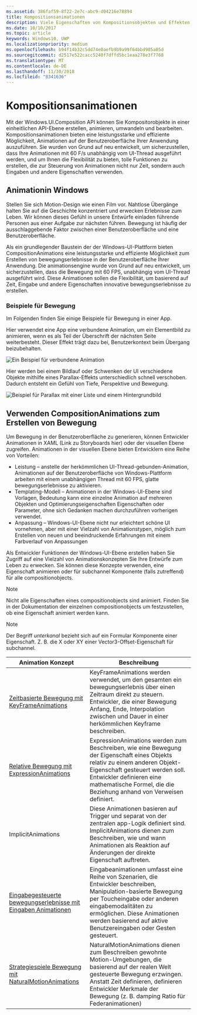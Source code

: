 ```yaml
---
ms.assetid: 386faf59-8f22-2e7c-abc9-d04216e78894
title: Kompositionsanimationen
description: Viele Eigenschaften von Kompositionsobjekten und Effekten können mit Keyframeanimationen und Ausdrucksanimationen animiert werden. Dadurch können sich Eigenschaften eines UI-Elements im Laufe der Zeit oder auf der Grundlage einer Berechnung verändern.
ms.date: 10/10/2017
ms.topic: article
keywords: Windows10, UWP
ms.localizationpriority: medium
ms.openlocfilehash: b94f14b32c5dd74e0aefb9b9a99f64bbd905a05d
ms.sourcegitcommit: d2517e522cacc5240f7dffd5bc1eaa278e3f7768
ms.translationtype: MT
ms.contentlocale: de-DE
ms.lasthandoff: 11/30/2018
ms.locfileid: "8341636"
---
```

# <a name="composition-animations"></a>Kompositionsanimationen

Mit der Windows.UI.Composition API können Sie Kompositorobjekte in einer einheitlichen API-Ebene erstellen, animieren, umwandeln und bearbeiten. Kompositionsanimationen bieten eine leistungsstarke und effiziente Möglichkeit, Animationen auf der Benutzeroberfläche Ihrer Anwendung auszuführen. Sie wurden von Grund auf neu entwickelt, um sicherzustellen, dass Ihre Animationen mit 60 F/s unabhängig vom UI-Thread ausgeführt werden, und um Ihnen die Flexibilität zu bieten, tolle Funktionen zu erstellen, die zur Steuerung von Animationen nicht nur Zeit, sondern auch Eingaben und andere Eigenschaften verwenden.

## <a name="motion-in-windows"></a>Animationin Windows

Stellen Sie sich Motion-Design wie einen Film vor. Nahtlose Übergänge halten Sie auf die Geschichte konzentriert und erwecken Erlebnisse zum Leben. Wir können dieses Gefühl in unsere Entwürfe einladen führende Personen aus einer Aufgabe zur nächsten führen. Bewegung ist häufig der ausschlaggebende Faktor zwischen einer Benutzeroberfläche und eine Benutzeroberfläche.

Als ein grundlegender Baustein der der Windows-UI-Plattform bieten CompositionAnimations eine leistungsstarke und effiziente Möglichkeit zum Erstellen von bewegungserlebnisse in der Benutzeroberfläche Ihrer Anwendung. Die animationsengine wurde von Grund auf neu entwickelt, um sicherzustellen, dass die Bewegung mit 60 FPS, unabhängig vom UI-Thread ausgeführt wird. Diese Animationen sollen die Flexibilität, um basierend auf Zeit, Eingabe und andere Eigenschaften innovative bewegungserlebnisse zu erstellen.

### <a name="examples-of-motion"></a>Beispiele für Bewegung

Im Folgenden finden Sie einige Beispiele für Bewegung in einer App.

Hier verwendet eine App eine verbundene Animation, um ein Elementbild zu animieren, wenn es als Teil der Überschrift der nächsten Seite weiterbesteht. Dieser Effekt trägt dazu bei, Benutzerkontext beim Übergang beizubehalten.

![Ein Beispiel für verbundene Animation](images/animation/connected-animation-example.gif)

Hier werden bei einem Bildlauf oder Schwenken der UI verschiedene Objekte mithilfe eines Parallax-Effekts unterschiedlich schnell verschoben. Dadurch entsteht ein Gefühl von Tiefe, Perspektive und Bewegung.

![Beispiel für Parallax mit einer Liste und einem Hintergrundbild](images/animation/parallax-example.gif)

## <a name="using-compositionanimations-to-create-motion"></a>Verwenden CompositionAnimations zum Erstellen von Bewegung

Um Bewegung in der Benutzeroberfläche zu generieren, können Entwickler Animationen in XAML (Link zu Storyboards hier) oder der visuellen Ebene zugreifen. Animationen in der visuellen Ebene bieten Entwicklern eine Reihe von Vorteilen:

- Leistung – anstelle der herkömmlichen UI-Thread-gebunden-Animation, Animationen auf der Benutzeroberfläche von Windows-Plattform arbeiten mit einem unabhängigen Thread mit 60 FPS, glatte bewegungserlebnisse zu aktivieren.
- Templating-Modell – Animationen in der Windows-UI-Ebene sind Vorlagen, Bedeutung kann eine einzelne Animation auf mehreren Objekten und Optimierungseigenschaften Eigenschaften oder Parameter, ohne sich Gedanken machen durchzuführen vorherigen verwendet.
- Anpassung – Windows-UI-Ebene nicht nur erleichtert schöne UI vornehmen, aber mit einer Vielzahl von Animationstypen, möglich zum Erstellen von neuen und beeindruckende Erfahrungen mit einem Farbverlauf von Anpassungen

Als Entwickler Funktionen der Windows-UI-Ebene erstellen haben Sie Zugriff auf eine Vielzahl von Animationskonzepten Sie Ihre Entwürfe zum Leben zu erwecken. Sie können diese Konzepte verwenden, eine Eigenschaft animieren oder für subchannel Komponente (falls zutreffend) für alle compositionobjects.

> [!NOTE]
> Nicht alle Eigenschaften eines compositionobjects sind animiert. Finden Sie in der Dokumentation der einzelnen compositionobjects um festzustellen, ob eine Eigenschaft animiert werden kann.

> [!NOTE]
> Der Begriff _unterkanal_ bezieht sich auf ein Formular Komponente einer Eigenschaft. Z. B. die X oder XY einer Vector3-Offset-Eigenschaft für subchannel.

| Animation Konzept | Beschreibung |
| ----------------- | ----------- |
| [Zeitbasierte Bewegung mit KeyFrameAnimations](time-animations.md)  | KeyFrameAnimations werden verwendet, um den gesamten ein bewegungserlebnis über einen Zeitraum direkt zu steuern. Entwickler, die einer Bewegung Anfang, Ende, Interpolation zwischen und Dauer in einer herkömmlichen Keyframe beschreiben. |
| [Relative Bewegung mit ExpressionAnimations](relation-animations.md)  | ExpressionAnimations werden zum Beschreiben, wie eine Bewegung der Eigenschaft eines Objekts relativ zu einem anderen Objekt-Eigenschaft gesteuert werden soll. Entwickler definieren eine mathematische Formel, die die Beziehung anhand von Verweisen definiert. |
| ImplicitAnimations | Diese Animationen basieren auf Trigger und separat von der zentralen app-Logik definiert sind. ImplicitAnimations dienen zum Beschreiben, wie und wann Animationen als Reaktion auf Änderungen der direkte Eigenschaft auftreten. |
| [Eingabegesteuerte bewegungserlebnisse mit Eingaben Animationen](input-driven-animations.md)  | Eingabeanimationen umfasst eine Reihe von Szenarien, die Entwickler beschreiben, Manipulation-basierte Bewegung per Toucheingabe oder anderen eingabemodalitäten zu ermöglichen. Diese Animationen werden basierend auf aktive Benutzereingaben oder Gesten gesteuert. |
| [Strategiespiele Bewegung mit NaturalMotionAnimations](natural-animations.md)  | NaturalMotionAnimations dienen zum Beschreiben gewohnte Motion-Umgebungen, die basierend auf der realen Welt gesteuerte Bewegung erzwingen. Anstatt Zeit definieren, definieren Entwickler Merkmale der Bewegung (z. B. damping Ratio für Federanimationen) |